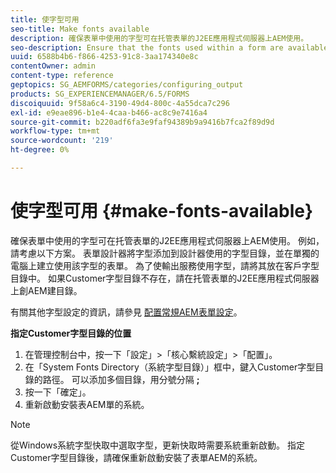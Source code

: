 ```yaml
---
title: 使字型可用
seo-title: Make fonts available
description: 確保表單中使用的字型可在托管表單的J2EE應用程式伺服器上AEM使用。
seo-description: Ensure that the fonts used within a form are available for use on the J2EE application server hosting AEM forms.
uuid: 6588b4b6-f866-4253-91c8-3aa174340e8c
contentOwner: admin
content-type: reference
geptopics: SG_AEMFORMS/categories/configuring_output
products: SG_EXPERIENCEMANAGER/6.5/FORMS
discoiquuid: 9f58a6c4-3190-49d4-800c-4a55dca7c296
exl-id: e9eae896-b1e4-4caa-b466-ac8c9e7416a4
source-git-commit: b220adf6fa3e9faf94389b9a9416b7fca2f89d9d
workflow-type: tm+mt
source-wordcount: '219'
ht-degree: 0%

---
```


# 使字型可用 {#make-fonts-available}

確保表單中使用的字型可在托管表單的J2EE應用程式伺服器上AEM使用。 例如，請考慮以下方案。 表單設計器將字型添加到設計器使用的字型目錄，並在單獨的電腦上建立使用該字型的表單。 為了使輸出服務使用字型，請將其放在客戶字型目錄中。 如果Customer字型目錄不存在，請在托管表單的J2EE應用程式伺服器上創AEM建目錄。

有關其他字型設定的資訊，請參見 [配置常規AEM表單設定](/help/forms/using/admin-help/configure-general-aem-forms-settings.md#configure-general-aem-forms-settings)。

**指定Customer字型目錄的位置**

1. 在管理控制台中，按一下「設定」>「核心繫統設定」>「配置」。
1. 在「System Fonts Directory（系統字型目錄）」框中，鍵入Customer字型目錄的路徑。 可以添加多個目錄，用分號分隔 **;**
1. 按一下「確定」。
1. 重新啟動安裝表AEM單的系統。

>[!NOTE]
>
>從Windows系統字型快取中選取字型，更新快取時需要系統重新啟動。 指定Customer字型目錄後，請確保重新啟動安裝了表單AEM的系統。
